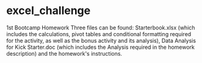 # excel_challenge
1st Bootcamp Homework
Three files can be found: Starterbook.xlsx (which includes the calculations, pivot tables and conditional formatting required for the activity, as well as the bonus activity and its analysis), Data Analysis for Kick Starter.doc (which includes the Analysis required in the homework description) and the homework's instructions.

